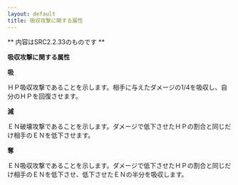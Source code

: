 ```yaml
---
layout: default
title: 吸収攻撃に関する属性
---
```

** 内容はSRC2.2.33のものです **

**吸収攻撃に関する属性**

**吸**

ＨＰ吸収攻撃であることを示します。相手に与えたダメージの1/4を吸収し、自分のＨＰを回復させます。

**減**

ＥＮ破壊攻撃であることを示します。ダメージで低下させたＨＰの割合と同じだけ相手のＥＮを低下させます。

**奪**

ＥＮ吸収攻撃であることを示します。ダメージで低下させたＨＰの割合と同じだけ相手のＥＮを低下させ、低下させたＥＮの半分を吸収します。
